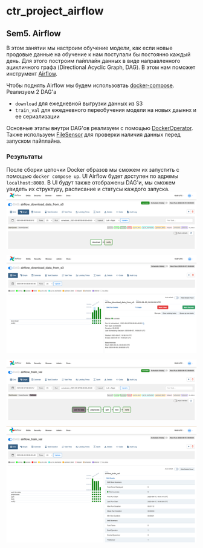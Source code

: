 # ctr_project_airflow

## Sem5. Airflow
В этом занятии мы настроим обучение модели, 
как если новые продовые данные на обучение к нам поступали бы постоянно каждый день. 
Для этого построим пайплайн данных в виде направленного ацикличного графа (Directional Acyclic Graph, DAG).
В этом нам поможет инструмент [Airflow](https://airflow.apache.org/docs/apache-airflow/stable/core-concepts/overview.html).

Чтобы поднять Airflow мы будем использовтаь [docker-compose](https://docs.docker.com/compose/). Реализуем 2 DAG'а
- `download` для ежедневной выгрузки данных из S3 
- `train_val` для ежедневного переобучения модели на новых даыннх и ее сериализации

Основные этапы внутри DAG'ов реализуем с помощью [DockerOperator](https://airflow.apache.org/docs/apache-airflow/1.10.10/_api/airflow/operators/docker_operator/index.html). 
Также используем [FileSensor](https://airflow.apache.org/docs/apache-airflow/1.10.14/_api/airflow/contrib/sensors/file_sensor/index.html) 
для проверки наличия данных перед запуском пайплайна.

### Результаты
После сборки цепочки Docker образов мы сможем их запустить с помощью `docker compose up`.
UI Airflow будет доступен по адремы `localhost:8080`. В UI будут также отображены DAG'и,
мы сможем увидеть их структуру, расписание и статусы каждого запуска.
![img_2.png](img_2.png)

![img_3.png](img_3.png)

![img.png](img.png)

![img_1.png](img_1.png)